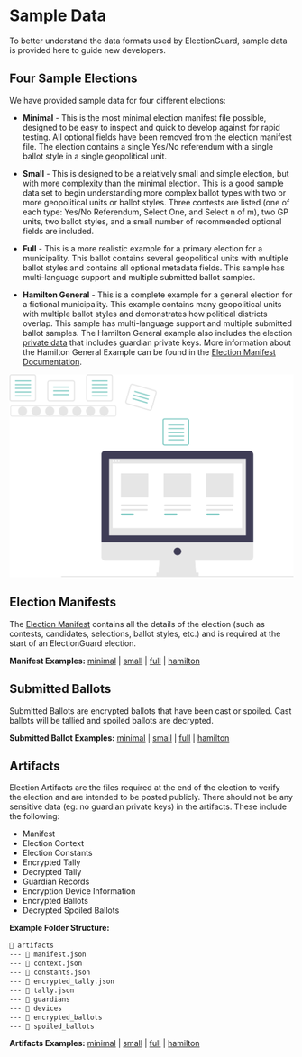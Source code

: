 # Sample Data

To better understand the data formats used by ElectionGuard, sample data is provided here to guide new developers.

## Four Sample Elections

We have provided sample data for four different elections:

- **Minimal** - This is the most minimal election manifest file possible, designed to be easy to inspect and quick to develop against for rapid testing. All optional fields have been removed from the election manifest file. The election contains a single Yes/No referendum with a single ballot style in a single geopolitical unit.

- **Small** - This is designed to be a relatively small and simple election, but with more complexity than the minimal election. This is a good sample data set to begin understanding more complex ballot types with two or more geopolitical units or ballot styles. Three contests are listed (one of each type: Yes/No Referendum, Select One, and Select n of m), two GP units, two ballot styles, and a small number of recommended optional fields are included.

- **Full** - This is a more realistic example for a primary election for a municipality. This ballot contains several geopolitical units with multiple ballot styles and contains all optional metadata fields. This sample has multi-language support and multiple submitted ballot samples.

- **Hamilton General** - This is a complete example for a general election for a fictional municipality. This example contains many geopolitical units with multiple ballot styles and demonstrates how political districts overlap. This sample has multi-language support and multiple submitted ballot samples. The Hamilton General example also includes the election [private data][hamilton-election-private] that includes guardian private keys. More information about the Hamilton General Example can be found in the [Election Manifest Documentation][election-manifest-docs].

![Data][data-image]

## Election Manifests

The [Election Manifest][manifest-building] contains all the details of the election (such as contests, candidates, selections, ballot styles, etc.) and is required at the start of an ElectionGuard election.

**Manifest Examples:** [minimal][minimal-election-manifest] | [small][small-election-manifest] | [full][full-election-manifest] | [hamilton][hamilton-election-manifest]

## Submitted Ballots

Submitted Ballots are encrypted ballots that have been cast or spoiled.
Cast ballots will be tallied and spoiled ballots are decrypted.

**Submitted Ballot Examples:** [minimal][minimal-election-ballot] | [small][small-election-ballot] | [full][full-election-ballot] | [hamilton][hamilton-election-ballot]

## Artifacts

Election Artifacts are the files required at the end of the election to verify the election and are intended to be posted publicly. There should not be any sensitive data (eg: no guardian private keys) in the artifacts. These include the following:

- Manifest
- Election Context
- Election Constants
- Encrypted Tally
- Decrypted Tally
- Guardian Records
- Encryption Device Information
- Encrypted Ballots
- Decrypted Spoiled Ballots

**Example Folder Structure:**

```
📂 artifacts
--- 📄 manifest.json
--- 📄 context.json
--- 📄 constants.json
--- 📄 encrypted_tally.json
--- 📄 tally.json
--- 📁 guardians
--- 📁 devices
--- 📁 encrypted_ballots
--- 📁 spoiled_ballots
```

**Artifacts Examples:** [minimal][minimal-election-artifacts] | [small][small-election-artifacts] | [full][full-election-artifacts] | [hamilton][hamilton-election-artifacts]

[data-image]: ../images/undraw/data.svg "Image of computer"

[minimal-election-manifest]: https://github.com/microsoft/electionguard/blob/main/data/minimal/manifest.json
[minimal-election-ballot]: https://github.com/microsoft/electionguard/blob/main/data/minimal/ballots
[minimal-election-artifacts]: https://github.com/microsoft/electionguard/blob/main/data/minimal/artifacts
[small-election-manifest]: https://github.com/microsoft/electionguard/blob/main/data/small/manifest.json
[small-election-ballot]: https://github.com/microsoft/electionguard/blob/main/data/small/ballots
[small-election-artifacts]: https://github.com/microsoft/electionguard/blob/main/data/small/artifacts
[full-election-manifest]: https://github.com/microsoft/electionguard/blob/main/data/full/manifest.json
[full-election-ballot]: https://github.com/microsoft/electionguard/blob/main/data/full/ballots
[full-election-artifacts]: https://github.com/microsoft/electionguard/blob/main/data/full/artifacts
[hamilton-election-manifest]: https://github.com/microsoft/electionguard/blob/main/data/hamilton-general/manifest.json
[hamilton-election-ballot]: https://github.com/microsoft/electionguard/blob/main/data/hamilton-general/ballots
[hamilton-election-artifacts]: https://github.com/microsoft/electionguard/blob/main/data/hamilton-general/artifacts
[hamilton-election-private]: https://github.com/microsoft/electionguard/blob/main/data/hamilton-general/private
[election-manifest-docs]: https://www.electionguard.vote/guide/Election_Manifest/#introducing-hamilton-county-oz

[manifest-building]: ../concepts/Manifest-Building.md